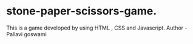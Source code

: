# stone-paper-scissors-game.
This is a game developed by using HTML , CSS  and Javascript.
Author - Pallavi goswami
